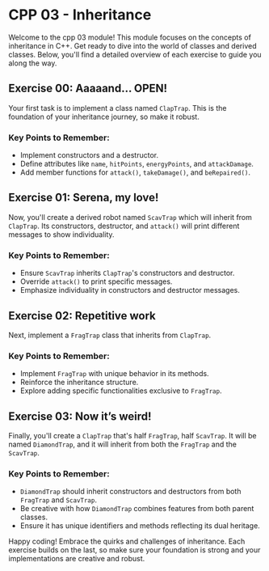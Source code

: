 # CPP 03 - Inheritance

Welcome to the cpp 03 module! This module focuses on the concepts of inheritance in C++. Get ready to dive into the world of classes and derived classes. Below, you'll find a detailed overview of each exercise to guide you along the way.

## Exercise 00: Aaaaand... OPEN!
Your first task is to implement a class named `ClapTrap`. This is the foundation of your inheritance journey, so make it robust.

### Key Points to Remember:
- Implement constructors and a destructor.
- Define attributes like `name`, `hitPoints`, `energyPoints`, and `attackDamage`.
- Add member functions for `attack()`, `takeDamage()`, and `beRepaired()`.

## Exercise 01: Serena, my love!
Now, you'll create a derived robot named `ScavTrap` which will inherit from `ClapTrap`. Its constructors, destructor, and `attack()` will print different messages to show individuality.

### Key Points to Remember:
- Ensure `ScavTrap` inherits `ClapTrap`'s constructors and destructor.
- Override `attack()` to print specific messages.
- Emphasize individuality in constructors and destructor messages.

## Exercise 02: Repetitive work
Next, implement a `FragTrap` class that inherits from `ClapTrap`.

### Key Points to Remember:
- Implement `FragTrap` with unique behavior in its methods.
- Reinforce the inheritance structure.
- Explore adding specific functionalities exclusive to `FragTrap`.

## Exercise 03: Now it’s weird!
Finally, you'll create a `ClapTrap` that's half `FragTrap`, half `ScavTrap`. It will be named `DiamondTrap`, and it will inherit from both the `FragTrap` and the `ScavTrap`.

### Key Points to Remember:
- `DiamondTrap` should inherit constructors and destructors from both `FragTrap` and `ScavTrap`.
- Be creative with how `DiamondTrap` combines features from both parent classes.
- Ensure it has unique identifiers and methods reflecting its dual heritage.

Happy coding! Embrace the quirks and challenges of inheritance. Each exercise builds on the last, so make sure your foundation is strong and your implementations are creative and robust.
